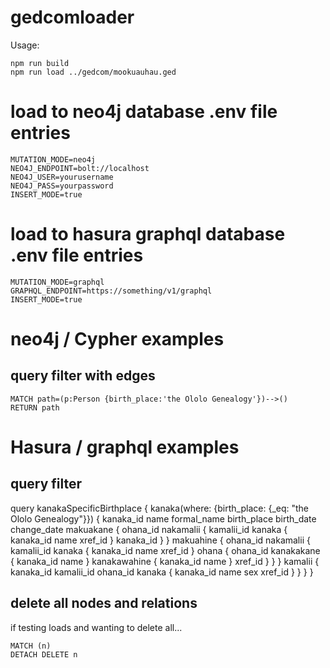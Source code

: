 
# gedcomloader

Usage:

```
npm run build
npm run load ../gedcom/mookuauhau.ged
```

# load to neo4j database .env file entries

```
MUTATION_MODE=neo4j
NEO4J_ENDPOINT=bolt://localhost
NEO4J_USER=yourusername
NEO4J_PASS=yourpassword
INSERT_MODE=true
```

# load to hasura graphql database .env file entries

```
MUTATION_MODE=graphql
GRAPHQL_ENDPOINT=https://something/v1/graphql
INSERT_MODE=true
```

# neo4j / Cypher examples

## query filter with edges

```
MATCH path=(p:Person {birth_place:'the Ololo Genealogy'})-->()
RETURN path
```

# Hasura / graphql examples

## query filter 

query kanakaSpecificBirthplace {
  kanaka(where: {birth_place: {_eq: "the Ololo Genealogy"}}) {
    kanaka_id
    name
    formal_name
    birth_place
    birth_date
    change_date
    makuakane {
      ohana_id
      nakamalii {
        kamalii_id
        kanaka {
          kanaka_id
          name
          xref_id
        }
        kanaka_id
      }
    }
    makuahine {
      ohana_id
      nakamalii {
        kamalii_id
        kanaka {
          kanaka_id
          name
          xref_id
        }
        ohana {
          ohana_id
          kanakakane {
            kanaka_id
            name
          }
          kanakawahine {
            kanaka_id
            name
          }
          xref_id
        }
      }
    }
    kamalii {
      kanaka_id
      kamalii_id
      ohana_id
      kanaka {
        kanaka_id
        name
        sex
        xref_id
      }
    }
  }
}

## delete all nodes and relations

if testing loads and wanting to delete all...

```
MATCH (n)
DETACH DELETE n
```

